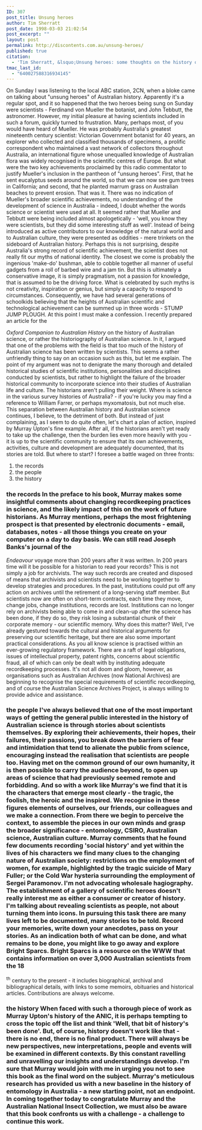 ```yaml
---
ID: 307
post_title: Unsung heroes
author: Tim Sherratt
post_date: 1998-03-03 21:02:54
post_excerpt: ""
layout: post
permalink: http://discontents.com.au/unsung-heroes/
published: true
citation:
  - 'Tim Sherratt, &lsquo;Unsung heroes: some thoughts on the history of Australian science&rsquo;, speech delivered at the launch of Murray Upton, <em>A rich and diverse fauna - The history of the Australian National Insect Collection, 1926-1991</em>, at CSIRO Entomology in 1998.'
tmac_last_id:
  - "640027588316934145"
---
```

On Sunday I was listening to the local ABC station, 2CN, when a bloke came on talking about "unsung heroes" of Australian history. Apparently it's a regular spot, and it so happened that the two heroes being sung on Sunday were scientists - Ferdinand von Mueller the botanist, and John Tebbutt, the astronomer. However, my initial pleasure at having scientists included in such a forum, quickly turned to frustration.<!--more--> Many, perhaps most, of you would have heard of Mueller. He was probably Australia's greatest nineteenth century scientist: Victorian Government botanist for 40 years, an explorer who collected and classified thousands of specimens, a prolific correspondent who maintained a vast network of collectors throughout Australia, an international figure whose unequalled knowledge of Australian flora was widely recognised in the scientific centres of Europe. But what were the two key achievements proclaimed by this radio commentator to justify Mueller's inclusion in the pantheon of "unsung heroes". First, that he sent eucalyptus seeds around the world, so that we can now see gum trees in California; and second, that he planted marrum grass on Australian beaches to prevent erosion. That was it. There was no indication of Mueller's broader scientific achievements, no understanding of the development of science in Australia - indeed, I doubt whether the words science or scientist were used at all. It seemed rather that Mueller and Tebbutt were being included almost apologetically - 'well, you know they were scientists, but they did some interesting stuff as well'. Instead of being introduced as active contributors to our knowledge of the natural world and to Australian culture, they were presented as oddities - mere trinkets on the sideboard of Australian history. Perhaps this is not surprising, despite Australia's strong record of scientific achievement, the scientist does not really fit our myths of national identity. The closest we come is probably the ingenious 'make-do' bushman, able to cobble together all manner of useful gadgets from a roll of barbed wire and a jam tin. But this is ultimately a conservative image, it is simply pragmatism, not a passion for knowledge, that is assumed to be the driving force. What is celebrated by such myths is not creativity, inspiration or genius, but simply a capacity to respond to circumstances. Consequently, we have had several generations of schoolkids believing that the heights of Australian scientific and technological achievement can be summed up in three words - STUMP JUMP PLOUGH. At this point I must make a confession. I recently prepared an article for the 

*Oxford Companion to Australian History* on the history of Australian science, or rather the historiography of Australian science. In it, I argued that one of the problems with the field is that too much of the history of Australian science has been written by scientists. This seems a rather unfriendly thing to say on an occasion such as this, but let me explain. The point of my argument was not to denigrate the many thorough and detailed historical studies of scientific institutions, personalities and disciplines conducted by scientists, but rather to highlight the failure of the broader historical community to incorporate science into their studies of Australian life and culture. The historians aren't pulling their weight. Where is science in the various survey histories of Australia? - if you're lucky you may find a reference to William Farrer, or perhaps myxomatosis, but not much else. This separation between Australian history and Australian science continues, I believe, to the detriment of both. But instead of just complaining, as I seem to do quite often, let's chart a plan of action, inspired by Murray Upton's fine example. After all, if the historians aren't yet ready to take up the challenge, then the burden lies even more heavily with you - it is up to the scientific community to ensure that its own achievements, activities, culture and development are adequately documented, that its stories are told. But where to start? I foresee a battle waged on three fronts: 
1.  the records
2.  the people
3.  the history

### **the records** In the preface to his book, Murray makes some insightful comments about changing recordkeeping practices in science, and the likely impact of this on the work of future historians. As Murray mentions, perhaps the most frightening prospect is that presented by electronic documents - email, databases, notes - all those things you create on your computer on a day to day basis. We can still read Joseph Banks's journal of the 

*Endeavour* voyage more than 200 years after it was written. In 200 years time will it be possible for a historian to read your records? This is not simply a job for archivists. The way such records are created and disposed of means that archivists and scientists need to be working together to develop strategies and procedures. In the past, institutions could put off any action on archives until the retirement of a long-serving staff member. But scientists now are often on short-term contracts, each time they move, change jobs, change institutions, records are lost. Institutions can no longer rely on archivists being able to come in and clean-up after the science has been done, if they do so, they risk losing a substantial chunk of their corporate memory - our scientific memory. Why does this matter? Well, I've already gestured towards the cultural and historical arguments for preserving our scientific heritage, but there are also some important practical considerations. As you all know science is practised within an ever-growing regulatory framework. There are a raft of legal obligations, issues of intellectual property, patent rights, concerns about scientific fraud, all of which can only be dealt with by instituting adequate recordkeeping processes. It's not all doom and gloom, however, as organisations such as Australian Archives (now National Archives) are beginning to recognise the special requirements of scientific recordkeeping, and of course the Australian Science Archives Project, is always willing to provide advice and assistance. 
### **the people** I've always believed that one of the most important ways of getting the general public interested in the history of Australian science is through stories about scientists themselves. By exploring their achievements, their hopes, their failures, their passions, you break down the barriers of fear and intimidation that tend to alienate the public from science, encouraging instead the realisation that scientists are people too. Having met on the common ground of our own humanity, it is then possible to carry the audience beyond, to open up areas of science that had previously seemed remote and forbidding. And so with a work like Murray's we find that it is the characters that emerge most clearly - the tragic, the foolish, the heroic and the inspired. We recognise in these figures elements of ourselves, our friends, our colleagues and we make a connection. From there we begin to perceive the context, to assemble the pieces in our own minds and grasp the broader significance - entomology, CSIRO, Australian science, Australian culture. Murray comments that he found few documents recording 'social history' and yet within the lives of his characters we find many clues to the changing nature of Australian society: restrictions on the employment of women, for example, highlighted by the tragic suicide of Mary Fuller; or the Cold War hysteria surrounding the employment of Sergei Paramonov. I'm not advocating wholesale hagiography. The establishment of a gallery of scientific heroes doesn't really interest me as either a consumer or creator of history. I'm talking about revealing scientists as people, not about turning them into icons. In pursuing this task there are many lives left to be documented, many stories to be told. Record your memories, write down your anecdotes, pass on your stories. As an indication both of what can be done, and what remains to be done, you might like to go away and explore Bright Sparcs. Bright Sparcs is a resource on the WWW that contains information on over 3,000 Australian scientists from the 18

<sup>th</sup> century to the present - it includes biographical, archival and bibliographical details, with links to some memoirs, obituaries and historical articles. Contributions are always welcome. 
### **the history** When faced with such a thorough piece of work as Murray Upton's history of the ANIC, it is perhaps tempting to cross the topic off the list and think 'Well, that bit of history's been done'. But, of course, history doesn't work like that - there is no end, there is no final product. There will always be new perspectives, new interpretations, people and events will be examined in different contexts. By this constant ravelling and unravelling our insights and understandings develop. I'm sure that Murray would join with me in urging you not to see this book as the final word on the subject. Murray's meticulous research has provided us with a new baseline in the history of entomology in Australia - a new starting point, not an endpoint. In coming together today to congratulate Murray and the Australian National Insect Collection, we must also be aware that this book confronts us with a challenge - a challenge to continue this work.